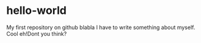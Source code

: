 # hello-world
My first repository on github
blabla I have to write something about myself. Cool eh!Dont you think? 
